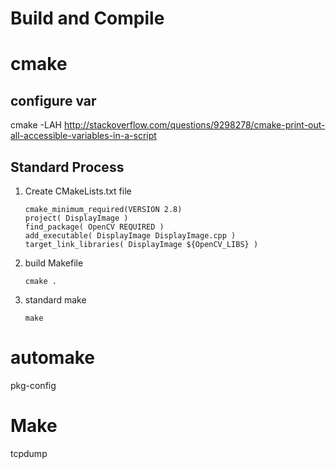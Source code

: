 Build and Compile
===

# cmake

## configure var
cmake -LAH
<http://stackoverflow.com/questions/9298278/cmake-print-out-all-accessible-variables-in-a-script>
## Standard Process

1. Create CMakeLists.txt file
    ```
    cmake_minimum_required(VERSION 2.8)
    project( DisplayImage )
    find_package( OpenCV REQUIRED )
    add_executable( DisplayImage DisplayImage.cpp )
    target_link_libraries( DisplayImage ${OpenCV_LIBS} )
    ```

2. build Makefile
    ```
    cmake .
    ```

3. standard make
    ```
    make
    ```


# automake
pkg-config


# Make
tcpdump

